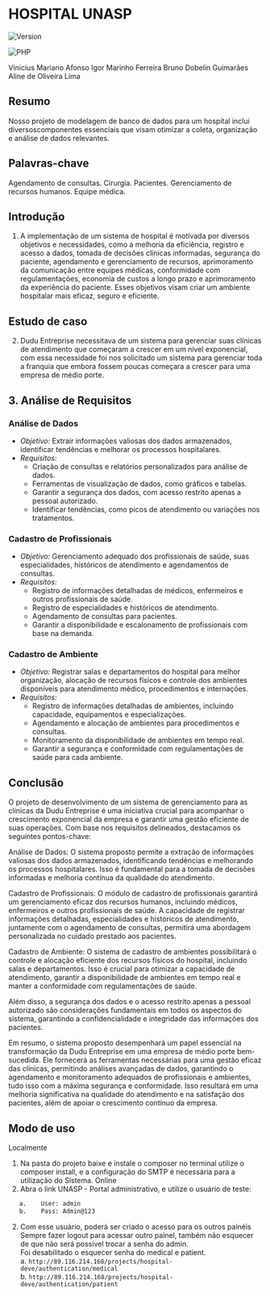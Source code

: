# HOSPITAL UNASP

![Version](https://img.shields.io/badge/Version-1.0.0-brightgreen)

![PHP](https://img.shields.io/badge/PHP-8.0%2B-blue)

Vinicius Mariano Afonso
Igor Marinho Ferreira
Bruno Dobelin Guimarães
Aline de Oliveira Lima

## Resumo
Nosso projeto de modelagem de banco de dados para um hospital inclui diversoscomponentes essenciais que visam otimizar a coleta, organização e análise de dados relevantes.

## Palavras-chave
Agendamento de consultas. Cirurgia. Pacientes. Gerenciamento de recursos humanos. Equipe médica.

## Introdução 
1. A implementação de um sistema de hospital é motivada por diversos objetivos e necessidades, como a melhoria da eficiência, registro e acesso a dados, tomada de decisões clínicas informadas, segurança do paciente, agendamento e gerenciamento de recursos, aprimoramento da comunicação entre equipes médicas, conformidade com regulamentações, economia de custos a longo prazo e aprimoramento da experiência do paciente. Esses objetivos visam criar um ambiente hospitalar mais eficaz, seguro e eficiente.

## Estudo de caso
2. Dudu Entreprise necessitava de um sistema para gerenciar suas clínicas de atendimento que começaram a crescer em um nível exponencial, com essa necessidade foi nos solicitado um sistema para gerenciar toda a franquia que embora fossem poucas começara a crescer para uma empresa de médio porte.

## 3. Análise de Requisitos

### Análise de Dados
- *Objetivo:* Extrair informações valiosas dos dados armazenados, identificar tendências e melhorar os processos hospitalares.
- *Requisitos:*
  - Criação de consultas e relatórios personalizados para análise de dados.
  - Ferramentas de visualização de dados, como gráficos e tabelas.
  - Garantir a segurança dos dados, com acesso restrito apenas a pessoal autorizado.
  - Identificar tendências, como picos de atendimento ou variações nos tratamentos.

### Cadastro de Profissionais
- *Objetivo:* Gerenciamento adequado dos profissionais de saúde, suas especialidades, históricos de atendimento e agendamentos de consultas.
- *Requisitos:*
  - Registro de informações detalhadas de médicos, enfermeiros e outros profissionais de saúde.
  - Registro de especialidades e históricos de atendimento.
  - Agendamento de consultas para pacientes.
  - Garantir a disponibilidade e escalonamento de profissionais com base na demanda.

### Cadastro de Ambiente
- *Objetivo:* Registrar salas e departamentos do hospital para melhor organização, alocação de recursos físicos e controle dos ambientes disponíveis para atendimento médico, procedimentos e internações.
- *Requisitos:*
  - Registro de informações detalhadas de ambientes, incluindo capacidade, equipamentos e especializações.
  - Agendamento e alocação de ambientes para procedimentos e consultas.
  - Monitoramento da disponibilidade de ambientes em tempo real.
  - Garantir a segurança e conformidade com regulamentações de saúde para cada ambiente.

## Conclusão
O projeto de desenvolvimento de um sistema de gerenciamento para as clínicas da Dudu Entreprise é uma iniciativa crucial para acompanhar o crescimento exponencial da empresa e garantir uma gestão eficiente de suas operações. Com base nos requisitos delineados, destacamos os seguintes pontos-chave:

Análise de Dados: O sistema proposto permite a extração de informações valiosas dos dados armazenados, identificando tendências e melhorando os processos hospitalares. Isso é fundamental para a tomada de decisões informadas e melhoria contínua da qualidade do atendimento.

Cadastro de Profissionais: O módulo de cadastro de profissionais garantirá um gerenciamento eficaz dos recursos humanos, incluindo médicos, enfermeiros e outros profissionais de saúde. A capacidade de registrar informações detalhadas, especialidades e históricos de atendimento, juntamente com o agendamento de consultas, permitirá uma abordagem personalizada no cuidado prestado aos pacientes.

Cadastro de Ambiente: O sistema de cadastro de ambientes possibilitará o controle e alocação eficiente dos recursos físicos do hospital, incluindo salas e departamentos. Isso é crucial para otimizar a capacidade de atendimento, garantir a disponibilidade de ambientes em tempo real e manter a conformidade com regulamentações de saúde.

Além disso, a segurança dos dados e o acesso restrito apenas a pessoal autorizado são considerações fundamentais em todos os aspectos do sistema, garantindo a confidencialidade e integridade das informações dos pacientes.

Em resumo, o sistema proposto desempenhará um papel essencial na transformação da Dudu Entreprise em uma empresa de médio porte bem-sucedida. Ele fornecerá as ferramentas necessárias para uma gestão eficaz das clínicas, permitindo análises avançadas de dados, garantindo o agendamento e monitoramento adequados de profissionais e ambientes, tudo isso com a máxima segurança e conformidade. Isso resultará em uma melhoria significativa na qualidade do atendimento e na satisfação dos pacientes, além de apoiar o crescimento contínuo da empresa.

## Modo de uso
Localmente
   1.	Na pasta do projeto baixe e instale o composer no terminal utilize o composer install, e a configuração do SMTP é necessária para a utilização do Sistema.
Online
   1.	Abra o link UNASP - Portal administrativo, e utilize o usuário de teste:
   ```bash
      a.	User: admin
      b.	Pass: Admin@123
   ```
   2.	Com esse usuário, poderá ser criado o acesso para os outros painéis <br>
      Sempre fazer logout para acessar outro painel, também não esquecer de que não será possivel trocar a senha do admin. <br>
      Foi desabilitado o esquecer senha do medical e patient. <br>
        a.	`http://89.116.214.168/projects/hospital-deve/authentication/medical` <br>
        b.	`http://89.116.214.168/projects/hospital-deve/authentication/patient`
   
